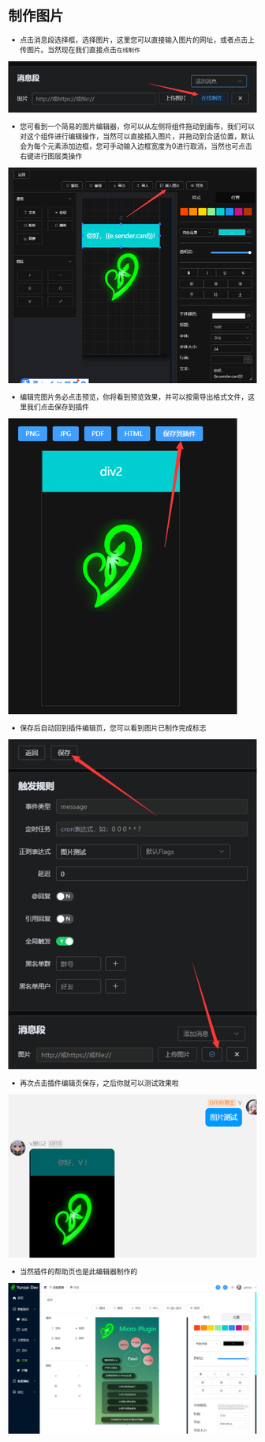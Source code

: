 # 制作图片

- 点击消息段选择框，选择图片，这里您可以直接输入图片的网址，或者点击上传图片。当然现在我们直接点击```在线制作```

![develop](/docs/images/develop/10.png)

- 您可看到一个简易的图片编辑器，你可以从左侧将组件拖动到画布，我们可以对这个组件进行编辑操作，当然可以直接插入图片，并拖动到合适位置，默认会为每个元素添加边框，您可手动输入边框宽度为0进行取消，当然也可点击右键进行图层类操作
  
![develop](/docs/images/develop/11.png)

- 编辑完图片务必点击预览，你将看到预览效果，并可以按需导出格式文件，这里我们点击保存到插件

![develop](/docs/images/develop/12.png) 

- 保存后自动回到插件编辑页，您可以看到图片已制作完成标志

![develop](/docs/images/develop/13.png)

- 再次点击插件编辑页保存，之后你就可以测试效果啦

![develop](/docs/images/develop/14.png)

- 当然插件的帮助页也是此编辑器制作的

![develop](/docs/images/develop/17.png)